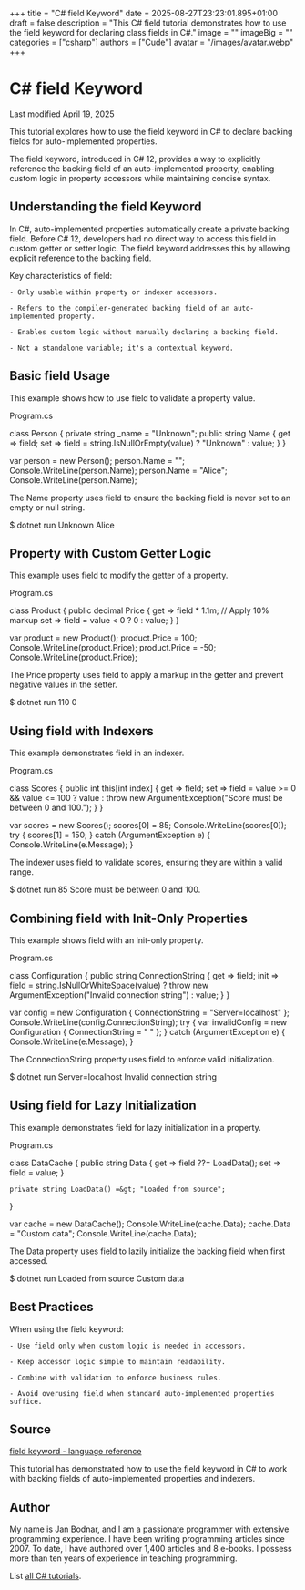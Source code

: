 +++
title = "C# field Keyword"
date = 2025-08-27T23:23:01.895+01:00
draft = false
description = "This C# field tutorial demonstrates how to use the field keyword for declaring class fields in C#."
image = ""
imageBig = ""
categories = ["csharp"]
authors = ["Cude"]
avatar = "/images/avatar.webp"
+++

# C# field Keyword

Last modified April 19, 2025

 

This tutorial explores how to use the field keyword in C# to
declare backing fields for auto-implemented properties.

The field keyword, introduced in C# 12, provides a way to
explicitly reference the backing field of an auto-implemented property,
enabling custom logic in property accessors while maintaining concise syntax.

## Understanding the field Keyword

In C#, auto-implemented properties automatically create a private backing
field. Before C# 12, developers had no direct way to access this field in
custom getter or setter logic. The field keyword addresses this
by allowing explicit reference to the backing field.

Key characteristics of field:

    - Only usable within property or indexer accessors.

    - Refers to the compiler-generated backing field of an auto-implemented property.

    - Enables custom logic without manually declaring a backing field.

    - Not a standalone variable; it's a contextual keyword.

## Basic field Usage

This example shows how to use field to validate a property value.

Program.cs
  

class Person
{
    private string _name = "Unknown";
    public string Name
    {
        get =&gt; field;
        set =&gt; field = string.IsNullOrEmpty(value) ? "Unknown" : value;
    }
}

var person = new Person();
person.Name = "";
Console.WriteLine(person.Name);
person.Name = "Alice";
Console.WriteLine(person.Name);

The Name property uses field to ensure the backing
field is never set to an empty or null string.

$ dotnet run
Unknown
Alice

## Property with Custom Getter Logic

This example uses field to modify the getter of a property.

Program.cs
  

class Product
{
    public decimal Price
    {
        get =&gt; field * 1.1m; // Apply 10% markup
        set =&gt; field = value &lt; 0 ? 0 : value;
    }
}

var product = new Product();
product.Price = 100;
Console.WriteLine(product.Price);
product.Price = -50;
Console.WriteLine(product.Price);

The Price property uses field to apply a markup in
the getter and prevent negative values in the setter.

$ dotnet run
110
0

## Using field with Indexers

This example demonstrates field in an indexer.

Program.cs
  

class Scores
{
    public int this[int index]
    {
        get =&gt; field;
        set =&gt; field = value &gt;= 0 &amp;&amp; value &lt;= 100 ? value : throw new ArgumentException("Score must be between 0 and 100.");
    }
}

var scores = new Scores();
scores[0] = 85;
Console.WriteLine(scores[0]);
try
{
    scores[1] = 150;
}
catch (ArgumentException e)
{
    Console.WriteLine(e.Message);
}

The indexer uses field to validate scores, ensuring they are
within a valid range.

$ dotnet run
85
Score must be between 0 and 100.

## Combining field with Init-Only Properties

This example shows field with an init-only property.

Program.cs
  

class Configuration
{
    public string ConnectionString
    {
        get =&gt; field;
        init =&gt; field = string.IsNullOrWhiteSpace(value) ? throw new ArgumentException("Invalid connection string") : value;
    }
}

var config = new Configuration { ConnectionString = "Server=localhost" };
Console.WriteLine(config.ConnectionString);
try
{
    var invalidConfig = new Configuration { ConnectionString = "   " };
}
catch (ArgumentException e)
{
    Console.WriteLine(e.Message);
}

The ConnectionString property uses field to enforce
valid initialization.

$ dotnet run
Server=localhost
Invalid connection string

## Using field for Lazy Initialization

This example demonstrates field for lazy initialization in a
property.

Program.cs
  

class DataCache
{
    public string Data
    {
        get =&gt; field ??= LoadData();
        set =&gt; field = value;
    }

    private string LoadData() =&gt; "Loaded from source";
}

var cache = new DataCache();
Console.WriteLine(cache.Data);
cache.Data = "Custom data";
Console.WriteLine(cache.Data);

The Data property uses field to lazily initialize
the backing field when first accessed.

$ dotnet run
Loaded from source
Custom data

## Best Practices

When using the field keyword:

    - Use field only when custom logic is needed in accessors.

    - Keep accessor logic simple to maintain readability.

    - Combine with validation to enforce business rules.

    - Avoid overusing field when standard auto-implemented properties suffice.

## Source

[field keyword - language reference](https://learn.microsoft.com/en-us/dotnet/csharp/language-reference/keywords/field)

This tutorial has demonstrated how to use the field keyword in
C# to work with backing fields of auto-implemented properties and indexers.

## Author

My name is Jan Bodnar, and I am a passionate programmer with extensive
programming experience. I have been writing programming articles since 2007. To
date, I have authored over 1,400 articles and 8 e-books. I possess more than ten
years of experience in teaching programming.

List [all C# tutorials](/csharp/).